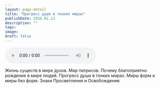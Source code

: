 ```yaml
---
layout: page-detail
title: "Прогресс души в тонких мирах"
publishDate: 2016.01.13
description: ""
tags:
image:
draft: false
---
```


<audio title="2016.01.13 - Прогресс души в тонких мирах.mp3" src="https://filer-api.advayta.org/v1.0/public/files/73240" controls=""></audio>

 Жизнь существ в мире духов. Мир питрисов. Почему благоприятно рождение в мире людей. Прогресс души в тонких мирах. Миры форм и миры без форм. Знаки Просветления и Освобождения. 

  
